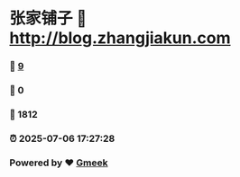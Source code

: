 # 张家铺子 :link: http://blog.zhangjiakun.com 
### :page_facing_up: [9](http://blog.zhangjiakun.com/tag.html) 
### :speech_balloon: 0 
### :hibiscus: 1812 
### :alarm_clock: 2025-07-06 17:27:28 
### Powered by :heart: [Gmeek](https://github.com/Meekdai/Gmeek)
